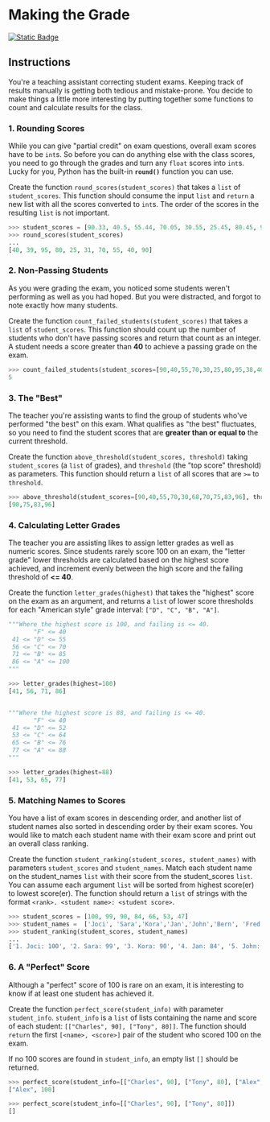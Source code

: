 # Making the Grade
[![Static Badge](https://img.shields.io/badge/Link-To%20Exercise-blue)](https://exercism.org/tracks/python/exercises/making-the-grade)

## Instructions

You're a teaching assistant correcting student exams. Keeping track of results 
manually is getting both tedious and mistake-prone. You decide to make things a 
little more interesting by putting together some functions to count and 
calculate results for the class.

### 1. Rounding Scores

While you can give "partial credit" on exam questions, overall exam scores have 
to be `int`s. So before you can do anything else with the class scores, you 
need to go through the grades and turn any `float` scores into `int`s. Lucky 
for you, Python has the built-in **`round()`** function you can use.

Create the function `round_scores(student_scores)` that takes a `list` of 
`student_scores`. This function should consume the input `list` and `return` a 
new list with all the scores converted to `int`s. The order of the scores in 
the resulting `list` is not important.

```python
>>> student_scores = [90.33, 40.5, 55.44, 70.05, 30.55, 25.45, 80.45, 95.3, 38.7, 40.3]
>>> round_scores(student_scores)
...
[40, 39, 95, 80, 25, 31, 70, 55, 40, 90]
```

### 2. Non-Passing Students

As you were grading the exam, you noticed some students weren't performing as 
well as you had hoped. But you were distracted, and forgot to note exactly how 
many students.

Create the function `count_failed_students(student_scores)` that takes a `list` 
of `student_scores`. This function should count up the number of students who 
don't have passing scores and return that count as an integer. A student needs 
a score greater than **40** to achieve a passing grade on the exam.

```python
>>> count_failed_students(student_scores=[90,40,55,70,30,25,80,95,38,40])
5
```

### 3. The "Best"

The teacher you're assisting wants to find the group of students who've 
performed "the best" on this exam. What qualifies as "the best" fluctuates, so 
you need to find the student scores that are **greater than or equal to** the 
current threshold.

Create the function `above_threshold(student_scores, threshold)` taking 
`student_scores` (a `list` of grades), and `threshold` (the "top score" 
threshold) as parameters. This function should return a `list` of all scores 
that are `>=` to `threshold`.

```python
>>> above_threshold(student_scores=[90,40,55,70,30,68,70,75,83,96], threshold=75)
[90,75,83,96]
```

### 4. Calculating Letter Grades

The teacher you are assisting likes to assign letter grades as well as numeric 
scores. Since students rarely score 100 on an exam, the "letter grade" lower 
thresholds are calculated based on the highest score achieved, and increment 
evenly between the high score and the failing threshold of **<= 40**.

Create the function `letter_grades(highest)` that takes the "highest" score on 
the exam as an argument, and returns a `list` of lower score thresholds for 
each "American style" grade interval: `["D", "C", "B", "A"]`.

```python
"""Where the highest score is 100, and failing is <= 40.
       "F" <= 40
 41 <= "D" <= 55
 56 <= "C" <= 70
 71 <= "B" <= 85
 86 <= "A" <= 100
"""

>>> letter_grades(highest=100)
[41, 56, 71, 86]


"""Where the highest score is 88, and failing is <= 40.
       "F" <= 40
 41 <= "D" <= 52
 53 <= "C" <= 64
 65 <= "B" <= 76
 77 <= "A" <= 88
"""

>>> letter_grades(highest=88)
[41, 53, 65, 77]
```

### 5. Matching Names to Scores

You have a list of exam scores in descending order, and another list of student 
names also sorted in descending order by their exam scores. You would like to 
match each student name with their exam score and print out an overall class 
ranking.

Create the function `student_ranking(student_scores, student_names)` with 
parameters `student_scores` and `student_names`. Match each student name on the 
student_names `list` with their score from the student_scores `list`. You can 
assume each argument `list` will be sorted from highest score(er) to lowest 
score(er). The function should return a `list` of strings with the format 
`<rank>. <student name>: <student score>`.

```python
>>> student_scores = [100, 99, 90, 84, 66, 53, 47]
>>> student_names =  ['Joci', 'Sara','Kora','Jan','John','Bern', 'Fred']
>>> student_ranking(student_scores, student_names)
...
['1. Joci: 100', '2. Sara: 99', '3. Kora: 90', '4. Jan: 84', '5. John: 66', '6. Bern: 53', '7. Fred: 47']
```

### 6. A "Perfect" Score

Although a "perfect" score of 100 is rare on an exam, it is interesting to know 
if at least one student has achieved it.

Create the function `perfect_score(student_info)` with parameter 
`student_info`. `student_info` is a `list` of lists containing the name and 
score of each student: `[["Charles", 90], ["Tony", 80]]`. The function should 
`return` the first `[<name>, <score>]` pair of the student who scored 100 on 
the exam.

If no 100 scores are found in `student_info`, an empty list `[]` should be 
returned.

```python
>>> perfect_score(student_info=[["Charles", 90], ["Tony", 80], ["Alex", 100]])
["Alex", 100]

>>> perfect_score(student_info=[["Charles", 90], ["Tony", 80]])
[]
```
